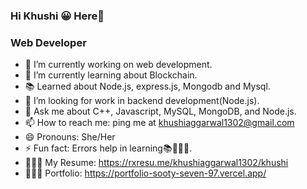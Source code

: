 ### Hi Khushi 😀 Here👋
### Web Developer
- 🔭 I’m currently working on web development.
- 🌱 I’m currently learning about Blockchain.
- 📚 Learned about Node.js, express.js, Mongodb and Mysql.
- 🤔 I’m looking for work in backend development(Node.js).
- 💬 Ask me about C++, Javascript, MySQL, MongoDB, and Node.js.
- 📫 How to reach me: ping me at khushiaggarwal1302@gmail.com
- 😄 Pronouns: She/Her
- ⚡ Fun fact: Errors help in learning📚🙇🏻‍♀️.
- 👩🏻‍💻 My Resume: https://rxresu.me/khushiaggarwal1302/khushi
- 👩🏼‍🎓 Portfolio: https://portfolio-sooty-seven-97.vercel.app/
